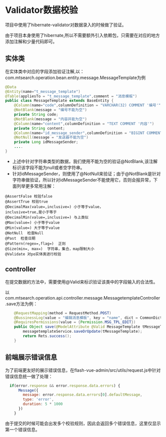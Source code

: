 # Validator数据校验

项目中使用了hibernate-validator对数据录入的时候做了验证。

由于项目本身使用了hibernate,所以不需要额外引入依赖包，只需要在对应的地方添加注解和少量代码即可。


## 实体类

在实体类中对应的字段添加验证注解,以：com.mtsearch.operation.bean.entity.message.MessageTemplate为例

```java
@Data
@Entity(name="t_message_template")
@Table(appliesTo = "t_message_template",comment = "消息模板")
public class MessageTemplate extends BaseEntity {
    @Column(name="code",columnDefinition = "VARCHAR(32) COMMENT '编号'")
    @NotBlank(message = "编号不能为空")
    private String code;
    @NotBlank(message = "内容并能为空")
    @Column(name="content",columnDefinition = "TEXT COMMENT '内容'")
    private String content;
    @Column(name="id_message_sender",columnDefinition = "BIGINT COMMENT '发送者id'")
    @NotNull(message = "发送器不能为空")
    private Long idMessageSender; 
    ....
}
```

- 上述中针对字符串类型的数据，我们使用不能为空的验证@NotBlank,该注解标识该字段不能为null或者空字符串。
- 针对idMessageSender，则使用了@NotNull来验证；由于@NotBlank是针对字符串做验证，所以针对idMessageSender不能使用它，否则会报异常，下面列举更多常用注解：

```
@AssertFalse 校验false
@AssertTrue 校验true
@DecimalMax(value=,inclusive=) 小于等于value，
inclusive=true,是小于等于
@DecimalMin(value=,inclusive=) 与上类似
@Max(value=) 小于等于value
@Min(value=) 大于等于value
@NotNull  检查Null
@Past  检查日期
@Pattern(regex=,flag=)  正则
@Size(min=, max=)  字符串，集合，map限制大小
@Validate 对po实体类进行校验
```

## controller

在提交数据的方法中，需要使用@Valid来标识验证该类中的字段输入的合法性。

以com.mtsearch.operation.api.controller.message.MessagetemplateController.save方法为例：

```java
    @RequestMapping(method = RequestMethod.POST)
    @BussinessLog(value = "编辑消息模板", key = "name", dict = CommonDict.class)
    @RequiresPermissions(value = {Permission.MSG_TPL_EDIT})
    public Object save(@ModelAttribute @Valid MessageTemplate tMessageTemplate) {
        messagetemplateService.saveOrUpdate(tMessageTemplate);
        return Rets.success();
    }
```



## 前端展示错误信息

为了前端更友好的展示错误信息，在flash-vue-admin/src/utils/request.js中针对错误信息统一做了处理：
```javascript
  if(error.response && error.response.data.errors) {
      Message({
        message: error.response.data.errors[0].defaultMessage,
        type: 'error',
        duration: 5 * 1000
      })
    }
```
由于提交的时候可能会出发多个校验规则，因此会返回多个错误信息，这里仅显示第一个错误信息。